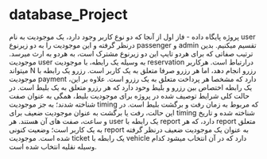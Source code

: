 # database_Project
پروژه پایگاه داده - فاز اول
از آنجا که دو نوع کاربر وجود دارد، یک موجودیت به نام user درنظر گرفته و این موجودیت را به دو زیرنوع passenger و admin تقسیم میکنیم. بدین ترتیب صفاتی که برای هردو تایپ این دو زیرنوع مشترک است، به هردو به ارث میرسد.
موجودیت user به وسیله یک رابطه، با موجودیت reservation درارتباط است. هرکاربر میتواند N رزرو انجام دهد، اما هر رزرو صرفا متعلق به یک کاربر است.
رزرو یک رابطه با موجودیت payment دارد که مشخصا هر پرداخت متعلق به یک رزرو است.
علاوه بر این، یک رابطه اختصاص بین رزرو و بلیط وحود دارد که هر رزرو متعلق به یک بلیط است.
در حالت کلی شرایط توصیف شده در پروژه برای موجودیت بلیط، همگی به عنوان صفت شناخته شدند؛ به جز موجودیت timing که مربوط به زمان رفت و برگشت بلیط است. در این حالت، رفت یا برگشت به عنوان موجودیت ضعیف برای timing شناخته شده و تاریخ و ساعت، صفت های آن هستند.
هر user یک رابطه با report دارد، که هر report متعلق به یک کاربر است؛ وضعیت کنونی report به عنوان یک موجودیت ضعیف درنظر گرفته شده است.
موجودیت ticket یک رابطه با vehicle دارد که در آن انتخاب میشود کدام وسیله نقلیه انتخاب شده است.

